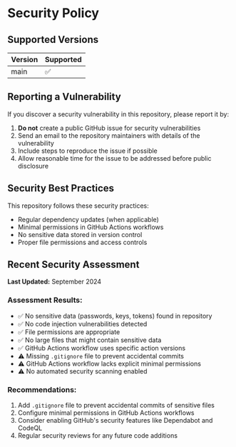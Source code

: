 # Security Policy

## Supported Versions

| Version | Supported          |
| ------- | ------------------ |
| main    | :white_check_mark: |

## Reporting a Vulnerability

If you discover a security vulnerability in this repository, please report it by:

1. **Do not** create a public GitHub issue for security vulnerabilities
2. Send an email to the repository maintainers with details of the vulnerability
3. Include steps to reproduce the issue if possible
4. Allow reasonable time for the issue to be addressed before public disclosure

## Security Best Practices

This repository follows these security practices:

- Regular dependency updates (when applicable)
- Minimal permissions in GitHub Actions workflows
- No sensitive data stored in version control
- Proper file permissions and access controls

## Recent Security Assessment

**Last Updated:** September 2024

### Assessment Results:
- ✅ No sensitive data (passwords, keys, tokens) found in repository
- ✅ No code injection vulnerabilities detected
- ✅ File permissions are appropriate
- ✅ No large files that might contain sensitive data
- ✅ GitHub Actions workflow uses specific action versions
- ⚠️  Missing `.gitignore` file to prevent accidental commits
- ⚠️  GitHub Actions workflow lacks explicit minimal permissions
- ⚠️  No automated security scanning enabled

### Recommendations:
1. Add `.gitignore` file to prevent accidental commits of sensitive files
2. Configure minimal permissions in GitHub Actions workflows
3. Consider enabling GitHub's security features like Dependabot and CodeQL
4. Regular security reviews for any future code additions